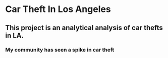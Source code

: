 # Car Theft In Los Angeles
## This project is an analytical analysis of car thefts in LA. 

### My community has seen a spike in car theft 
